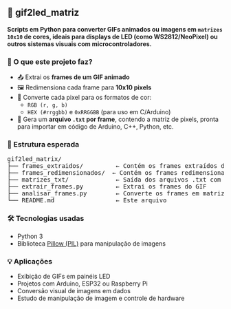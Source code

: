 <h2>🧩 gif2led_matriz</h2>

<p><strong>Scripts em Python para converter GIFs animados ou imagens em <code>matrizes 10x10</code> de cores, ideais para displays de LED (como WS2812/NeoPixel) ou outros sistemas visuais com microcontroladores.</strong></p>

<h3>🎯 O que este projeto faz?</h3>
<ul>
  <li>📤 Extrai os <strong>frames de um GIF animado</strong></li>
  <li>🖼️ Redimensiona cada frame para <strong>10x10 pixels</strong></li>
  <li>🎨 Converte cada pixel para os formatos de cor:
    <ul>
      <li><code>RGB (r, g, b)</code></li>
      <li><code>HEX (#rrggbb)</code> e <code>0xRRGGBB</code> (para uso em C/Arduino)</li>
    </ul>
  </li>
  <li>📝 Gera um <strong>arquivo <code>.txt</code> por frame</strong>, contendo a matriz de pixels, pronta para importar em código de Arduino, C++, Python, etc.</li>
</ul>

<h3>📁 Estrutura esperada</h3>
<pre>
gif2led_matrix/
├── frames_extraidos/         ← Contém os frames extraídos do GIF
├── frames_redimensionados/  ← Contém os frames redimensionados para 10x10 (opcional)
├── matrizes_txt/             ← Saída dos arquivos .txt com cores HEX
├── extrair_frames.py         ← Extrai os frames do GIF
├── analisar_frames.py        ← Converte os frames em matrizes de cores
└── README.md                 ← Este arquivo
</pre>

<h3>🛠️ Tecnologias usadas</h3>
<ul>
  <li>Python 3</li>
  <li>Biblioteca <a href="https://python-pillow.org" target="_blank">Pillow (PIL)</a> para manipulação de imagens</li>
</ul>

<h3>💡 Aplicações</h3>
<ul>
  <li>Exibição de GIFs em painéis LED</li>
  <li>Projetos com Arduino, ESP32 ou Raspberry Pi</li>
  <li>Conversão visual de imagens em dados</li>
  <li>Estudo de manipulação de imagem e controle de hardware</li>
</ul>
